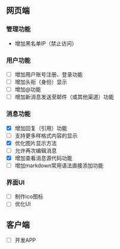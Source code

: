 ## 网页端
### 管理功能
- 增加黑名单IP（禁止访问）

### 用户功能
- [ ] 增加用户账号注册、登录功能
- [ ] 增加头衔（身份）显示
- [ ] 增加@功能
- [ ] 增加新消息发送至邮件（或其他渠道）功能

### 消息功能
- [x] 增加回复（引用）功能
- [ ] 支持更多样格式内容的显示
- [x] 优化图片显示方法
- [ ] 允许再次编辑消息
- [x] 增加查看消息源代码功能
- [ ] 增加markdown常用语法直接添加功能

### 界面UI
- [ ] 制作ico图标
- [ ] 优化UI

## 客户端
- [ ] 开发APP